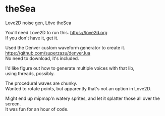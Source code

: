# theSea
Love2D noise gen,  Löve theSea  

You'll need Love2D to run this.  https://love2d.org  
If you don't have it, get it.

Used the Denver custom waveform generator to create it.  
https://github.com/superzazu/denver.lua  
No need to download, it's included.

I'd like figure out how to generate multiple voices with that lib,  
using threads, possibly.  

The procedural waves are chunky.  
Wanted to rotate points, but apparently that's not an option in Love2D.  

Might end up mipmap'n watery sprites, and let it splatter those all over the screen.  
It was fun for an hour of code.  

